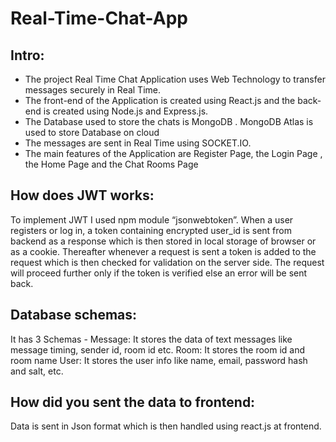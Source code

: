 # Real-Time-Chat-App

## Intro:
- The project Real Time Chat Application uses Web Technology to transfer messages securely in Real Time.
- The front-end of the Application is created using React.js and the back-end is created using Node.js and Express.js.
- The Database used to store the chats is MongoDB . MongoDB Atlas is used to store Database on cloud
- The messages are sent in Real Time using SOCKET.IO.
- The main features of the Application are Register Page, the Login Page , the Home Page and  the Chat Rooms Page


## How does JWT works:
To implement JWT I used npm module “jsonwebtoken”.
When a user registers or log in, a token containing encrypted user_id is sent from backend as a response which is then stored in local storage of browser or as a cookie. Thereafter whenever a request is sent a token is added to the request which is then checked for validation on the server side. The request will proceed further only if the token is verified else an error will be sent back.

## Database schemas:
It has 3 Schemas -
Message: It stores the data of text messages like message timing, sender id, room id etc.
Room: It stores the room id and room name
User: It stores the user info like name, email, password hash and salt, etc.

## How did you sent the data to frontend:
Data is sent in Json format which is then handled using react.js at frontend.

